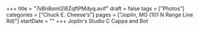+++
title = "7sBn8oml2i8ZqftPMdyq.avif"
draft = false
tags = ["Photos"]
categories = ["Chuck E. Cheese's"]
pages = ["Joplin, MO (101 N Range Line Rd)"]
startDate = ""
+++
Joplin's Studio C Cappa and Bot
